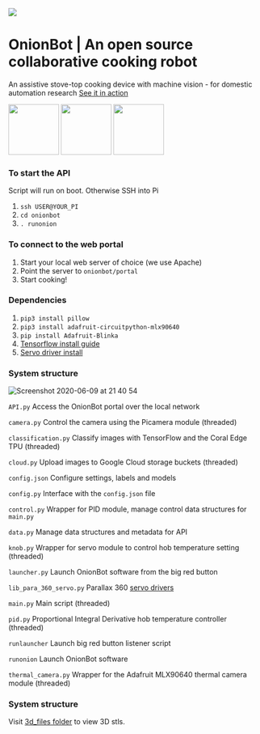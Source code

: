 [![](http://img.youtube.com/vi/poE4O6JZY0E/0.jpg)](http://www.youtube.com/watch?v=poE4O6JZY0E "OnionBot Video Demonstration")

# OnionBot | An open source collaborative cooking robot 
An assistive stove-top cooking device with machine vision - for domestic automation research
[See it in action](https://youtu.be/poE4O6JZY0E)

<p float="left">
    <img src="https://www.raspberrypi.org/wp-content/uploads/2011/10/Raspi-PGB001.png" height="100"/>
    <img src="https://www.nasuni.com/wp-content/uploads/2019/10/googleCloudPartner.png" height="100"/>
    <img src="https://miro.medium.com/max/400/0*xNxZokzztcgpPueM.png" height="100"/>
</p>


### To start the API 
Script will run on boot. Otherwise SSH into Pi 
1. `ssh USER@YOUR_PI`
2. `cd onionbot`
3. `. runonion`

### To connect to the web portal
1. Start your local web server of choice (we use Apache)
2. Point the server to `onionbot/portal`
3. Start cooking! 

### Dependencies
1. `pip3 install pillow`
2. `pip3 install adafruit-circuitpython-mlx90640`
3. `pip install Adafruit-Blinka`
4. [Tensorflow install guide](https://www.tensorflow.org/lite/models/image_classification/overview)
5. [Servo driver install](http://parallax.com/product/900-00008)

### System structure
![Screenshot 2020-06-09 at 21 40 54](https://user-images.githubusercontent.com/32883278/84198237-270c6d00-aa9b-11ea-9481-0a2cd971f2a7.png)

`API.py` Access the OnionBot portal over the local network

`camera.py` Control the camera using the Picamera module (threaded)

`classification.py` Classify images with TensorFlow and the Coral Edge TPU (threaded)

`cloud.py` Upload images to Google Cloud storage buckets (threaded)

`config.json` Configure settings, labels and models

`config.py` Interface with the `config.json` file 

`control.py` Wrapper for PID module, manage control data structures for `main.py`

`data.py` Manage data structures and metadata for API

`knob.py` Wrapper for servo module to control hob temperature setting (threaded)

`launcher.py` Launch OnionBot software from the big red button

`lib_para_360_servo.py` Parallax 360 [servo drivers](http://parallax.com/product/900-00008)

`main.py` Main script (threaded)

`pid.py` Proportional Integral Derivative hob temperature controller (threaded)

`runlauncher` Launch big red button listener script

`runonion` Launch OnionBot software

`thermal_camera.py` Wrapper for the Adafruit MLX90640 thermal camera module (threaded)

### System structure
Visit [3d_files folder](https://github.com/bencobley/onionbot/tree/master/3d_files) to view 3D stls. 
